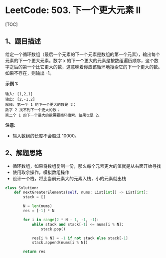 # LeetCode: 503. 下一个更大元素 II

[TOC]

## 1、题目描述

给定一个循环数组（最后一个元素的下一个元素是数组的第一个元素），输出每个元素的下一个更大元素。数字 x 的下一个更大的元素是按数组遍历顺序，这个数字之后的第一个比它更大的数，这意味着你应该循环地搜索它的下一个更大的数。如果不存在，则输出 -1。

**示例 1:**

```
输入: [1,2,1]
输出: [2,-1,2]
解释: 第一个 1 的下一个更大的数是 2；
数字 2 找不到下一个更大的数； 
第二个 1 的下一个最大的数需要循环搜索，结果也是 2。
```



**注意:**

-  输入数组的长度不会超过 10000。

## 2、解题思路

- 循环数组，如果将数组复制一份，那么每个元素更大的值就是从右面开始寻找
- 使用取余操作，模拟数组操作
- 设计一个栈，将比当前元素大的元素入栈，小的元素就出栈

```python
class Solution:
    def nextGreaterElements(self, nums: List[int]) -> List[int]:
        stack = []

        N = len(nums)
        res = [-1] * N

        for i in range(2 * N - 1, -1, -1):
            while stack and stack[-1] <= nums[i % N]:
                stack.pop()

            res[i % N] = -1 if not stack else stack[-1]
            stack.append(nums[i % N])

        return res
```

